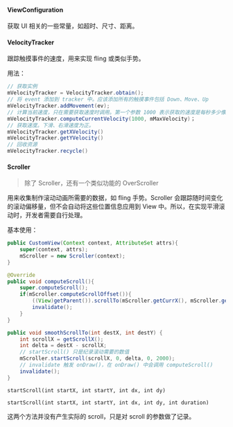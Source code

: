 #### ViewConfiguration

获取 UI 相关的一些常量，如超时、尺寸、距离。



#### VelocityTracker

跟踪触摸事件的速度，用来实现 fling 或类似手势。

用法：

```java
// 获取实例
mVelocityTracker = VelocityTracker.obtain();
// 将 event 添加到 tracker 中。应该添加所有的触摸事件包括 Down、Move、Up
mVelocityTracker.addMovement(ev);
// 计算当前速度，只在需要获取速度时调用。第一个参数 1000 表示获取的速度是每秒多少像素，第二个参数表示允许的最大速度。
mVelocityTracker.computeCurrentVelocity(1000, mMaxVelocity)；
// 获取速度。下滑、右滑速度为正。
mVelocityTracker.getXVelocity()
mVelocityTracker.getYVelocity()
// 回收资源
mVelocityTracker.recycle()
```



#### Scroller

> 除了 Scroller，还有一个类似功能的 OverScroller 

用来收集制作滚动动画所需要的数据，如 fling 手势。Scroller 会跟踪随时间变化的滚动偏移量，但不会自动将这些位置信息应用到 View 中。所以，在实现平滑滚动时，开发者需要自行处理。

基本使用：

```java
public CustomView(Context context, AttributeSet attrs){
    super(context, attrs);
    mScroller = new Scroller(context);
}

@Override
public void computeScroll(){
    super.computeScroll();
    if(mScroller.computeScrollOffset()){
        ((View)getParent()).scrollTo(mScroller.getCurrX(), mScroller.getCurrY());
        invalidate();
    }
}

public void smoothScrollTo(int destX, int destY) {
    int scrollX = getScrollX();
    int delta = destX - scrollX;
    // startScroll() 只是纪录滚动需要的数值
    mScroller.startScroll(scrollX, 0, delta, 0, 2000);
    // invalidate 触发 onDraw()，在 onDraw() 中会调用 computeScroll()
    invalidate();
}
```

`startScroll(int startX, int startY, int dx, int dy)`

`startScroll(int startX, int startY, int dx, int dy, int duration)`

 这两个方法并没有产生实际的 scroll，只是对 scroll 的参数做了记录。

